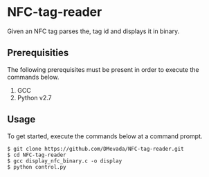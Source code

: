 # NFC-tag-reader

Given an NFC tag parses the, tag id and displays it in binary.

## Prerequisities

The following prerequisites must be present in order to execute the commands below.

1. GCC 
2. Python v2.7

## Usage

To get started, execute the commands below at a command prompt.

```
$ git clone https://github.com/DMevada/NFC-tag-reader.git
$ cd NFC-tag-reader
$ gcc display_nfc_binary.c -o display
$ python control.py
```

